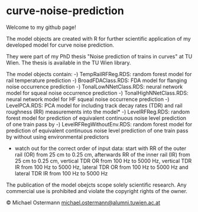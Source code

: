 # curve-noise-prediction
Welcome to my github page!

The model objects are created with R for further scientific application of my developed model for curve noise prediction.

They were part of my PhD thesis "Noise prediction of trains in curves" at TU Wien. The thesis is available in the TU Wien library.

The model objects contain:
-) TempRailRFReg.RDS: random forest model for rail temperature prediction
-) BroadFDAClass.RDS: FDA model for flanging noise occurrence prediction
-) TonalLowNNetClass.RDS: neural network model for squeal noise occurrence prediction
-) TonalHighNNetClass.RDS: neural network model for HF squeal noise occurrence prediction
-) LevelPCA.RDS: PCA model for including track decay rates (TDR) and rail roughness (RR) measurements into the model*
-) LevelRFReg.RDS: random forest model for prediction of equivalent continuous noise level prediction of one train pass by
-) LevelRFRegWithoutEnv.RDS: random forest model for prediction of equivalent continuous noise level prediction of one train pass by without using environmental predictors

* watch out for the correct order of input data:
start with RR of the outer rail (OR) from 25 cm to 0.25 cm, afterwards RR of the inner rail (IR) from 25 cm to 0.25 cm, vertical TDR OR from 100 Hz to 5000 Hz, vertical TDR IR from 100 Hz to 5000 Hz, lateral TDR OR from 100 Hz to 5000 Hz and lateral TDR IR from 100 Hz to 5000 Hz

The publication of the model obejcts scope solely scientific research. Any commercial use is prohibited and violate the copyright rights of the owner.

© Michael Ostermann
michael.ostermann@alumni.tuwien.ac.at
